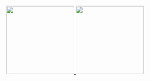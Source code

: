 <p align="center">
<a href="https://github.com/AmdreiMash">
<img height="180em" src="https://github-readme-stats-eight-theta.vercel.app/api?username=AmdreiMash&show_icons=true&theme=algolia&include_all_commits=true&count_private=true"/>
<img height="180em" src="https://github-readme-stats-eight-theta.vercel.app/api/top-langs/?username=AmdreiMash&layout=compact&langs_count=8&theme=algolia"/>
</a>
</p>


<!--
**AmdreiMash/AmdreiMash** is a ✨ _special_ ✨ repository because its `README.md` (this file) appears on your GitHub profile.

Here are some ideas to get you started:

- 🔭 I’m currently working on ...
- 🌱 I’m currently learning ...
- 👯 I’m looking to collaborate on ...
- 🤔 I’m looking for help with ...
- 💬 Ask me about ...
- 📫 How to reach me: ...
- 😄 Pronouns: ...
- ⚡ Fun fact: ...
-->
